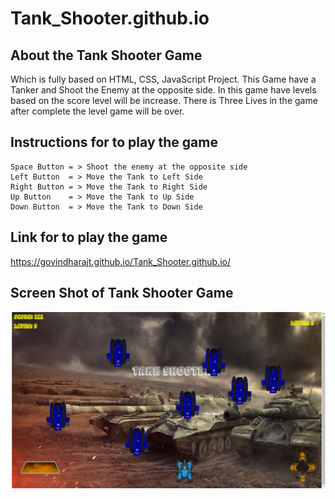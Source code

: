 # Tank_Shooter.github.io

## About the Tank Shooter Game
 Which is fully based on HTML, CSS, JavaScript Project. This Game have a Tanker and Shoot the Enemy at the opposite side.
 In this game have levels based on the score level will be increase. There is Three Lives in the game after complete the
 level game will be over.
 
 ## Instructions for to play the game
	Space Button = > Shoot the enemy at the opposite side
	Left Button  = > Move the Tank to Left Side
	Right Button = > Move the Tank to Right Side
	Up Button    = > Move the Tank to Up Side
	Down Button  = > Move the Tank to Down Side
## Link for to play the game
https://govindharajt.github.io/Tank_Shooter.github.io/
	
## Screen Shot of Tank Shooter Game
![TankShooter](doc/tankshooter.png)
	
	
 
